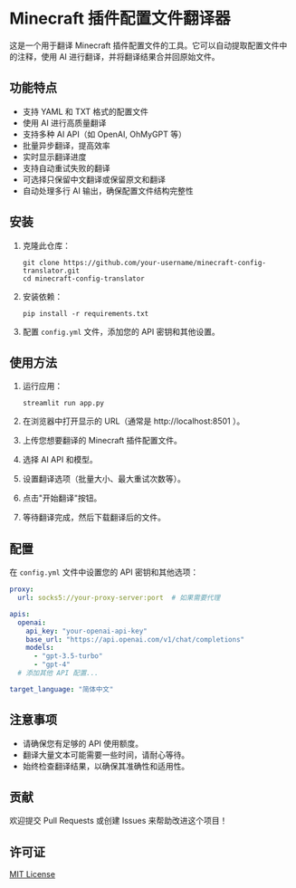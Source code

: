 # Minecraft 插件配置文件翻译器

这是一个用于翻译 Minecraft 插件配置文件的工具。它可以自动提取配置文件中的注释，使用 AI 进行翻译，并将翻译结果合并回原始文件。

## 功能特点

- 支持 YAML 和 TXT 格式的配置文件
- 使用 AI 进行高质量翻译
- 支持多种 AI API（如 OpenAI, OhMyGPT 等）
- 批量异步翻译，提高效率
- 实时显示翻译进度
- 支持自动重试失败的翻译
- 可选择只保留中文翻译或保留原文和翻译
- 自动处理多行 AI 输出，确保配置文件结构完整性

## 安装

1. 克隆此仓库：
   ```
   git clone https://github.com/your-username/minecraft-config-translator.git
   cd minecraft-config-translator
   ```

2. 安装依赖：
   ```
   pip install -r requirements.txt
   ```

3. 配置 `config.yml` 文件，添加您的 API 密钥和其他设置。

## 使用方法

1. 运行应用：
   ```
   streamlit run app.py
   ```

2. 在浏览器中打开显示的 URL（通常是 http://localhost:8501 ）。

3. 上传您想要翻译的 Minecraft 插件配置文件。

4. 选择 AI API 和模型。

5. 设置翻译选项（批量大小、最大重试次数等）。

6. 点击"开始翻译"按钮。

7. 等待翻译完成，然后下载翻译后的文件。

## 配置

在 `config.yml` 文件中设置您的 API 密钥和其他选项：

```yaml
proxy:
  url: socks5://your-proxy-server:port  # 如果需要代理

apis:
  openai:
    api_key: "your-openai-api-key"
    base_url: "https://api.openai.com/v1/chat/completions"
    models:
      - "gpt-3.5-turbo"
      - "gpt-4"
  # 添加其他 API 配置...

target_language: "简体中文"
```

## 注意事项

- 请确保您有足够的 API 使用额度。
- 翻译大量文本可能需要一些时间，请耐心等待。
- 始终检查翻译结果，以确保其准确性和适用性。

## 贡献

欢迎提交 Pull Requests 或创建 Issues 来帮助改进这个项目！

## 许可证

[MIT License](LICENSE)

